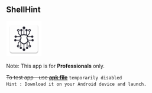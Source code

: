 ## ShellHint
 ![alt text](app/src/main/res/mipmap-xhdpi/icon1.png)

Note:
This app is for **Professionals** only.  

~~To test app - use **[apk file](test/ShellHint.apk)**~~  `temporarily disabled`  
`Hint : Download it on your Android device and launch.`  